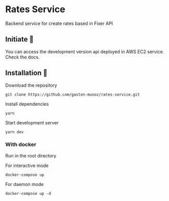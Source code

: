 #  Rates Service

Backend service for create rates based in Fixer API


## Initiate 🚀

You can access the development version api deployed in AWS EC2 service.
Check the docs.

## Installation 🔧

Download the repository

```
git clone https://github.com/gaston-munoz/rates-service.git
```

Install dependencies 

```
yarn
```

Start development server

```
yarn dev
```


### With docker

Run in the root directory

For interactive mode

```
docker-compose up 
```

For daemon mode

```
docker-compose up -d
```
